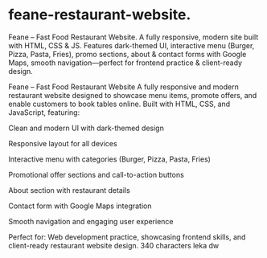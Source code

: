 # feane-restaurant-website.
Feane – Fast Food Restaurant Website. A fully responsive, modern site built with HTML, CSS &amp; JS. Features dark-themed UI, interactive menu (Burger, Pizza, Pasta, Fries), promo sections, about &amp; contact forms with Google Maps, smooth navigation—perfect for frontend practice &amp; client-ready design.


Feane – Fast Food Restaurant Website
A fully responsive and modern restaurant website designed to showcase menu items, promote offers, and enable customers to book tables online. Built with HTML, CSS, and JavaScript, featuring:

Clean and modern UI with dark-themed design

Responsive layout for all devices

Interactive menu with categories (Burger, Pizza, Pasta, Fries)

Promotional offer sections and call-to-action buttons

About section with restaurant details

Contact form with Google Maps integration

Smooth navigation and engaging user experience

Perfect for: Web development practice, showcasing frontend skills, and client-ready restaurant website design. 340 characters leka dw
